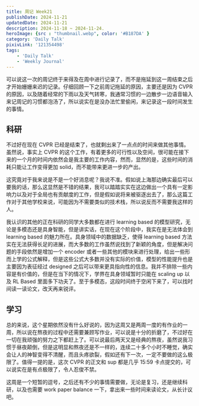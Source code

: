 ```yaml
---
title: 周记 Week21
publishDate: 2024-11-21
updatedDate: 2024-11-21
description: 2024-11-18 ~ 2024-11-24.
heroImage: {src : "thumbnail.webp", color: '#B187DA' }
category: 'Daily Talk'
pixivLink: '121354498'
tags:
    - 'Daily Talk'
    - 'Weekly Journal'
---
```


可以说这一次的周记终于来得及在周中进行记录了，而不是拖延到这一周结束之后才开始姗姗来迟的记录。仔细回顾一下之前周记拖延的原因，主要还是因为 CVPR 的原因，以及随着经常的下雨以及天气转寒，我通常习惯的一边散步一边语音输入来记周记的习惯都泡汤了，所以说实在是没办法忙里偷闲，来记录这一段时间发生的事情。

## 科研

不过好在现在 CVPR 已经是结束了，也就剩出来了一点点的时间来做其他事情。虽然说，事实上 CVPR 的这个工作，有着更多的可行性以及空间，很可能在接下来的一个月的时间内依然会是我主要的工作内容，然而，显然的是，这些时间的消耗只能让工作变得更加 solid，而不能带来更进一步的产出。

这究竟对于我来说是不是一个好消息呢？我说不准。假如说上海那边确实最后可以要我的话，那么这显然是不错的结果，我可以踏踏实实在这边做出一个具有一定影响力以及对于全局也有贡献度的工作，但是假如说将来被驱逐出去了，那么这篇工作对于其他学校来说，可能因为不需要类似的技术栈，所以说反而不需要我这样的人。

我认识的其他的正在科研的同学大多数都在进行 learning based 的模型研究，无论是多模态还是具身智能，但是讲实话，在现在这个阶段中，我实在是无法体会到 learning based 的魅力所在。具身领域中的数据缺乏，使得 learning based 方法实在无法获得长足的进展，而大多数的工作虽然说找到了新颖的角度，但是解决问题的手段依然是增加一个 encoder 或者一些其他的模块来进行处理，给出一些形而上学的公式解释，但是这些公式大多数并没有实际的价值，模型的性能提升也是主要因为表征经过 designed 之后可以带来更具指向性的信息。我并不排除一些内容是有价值的，但是在当下的情况下，学界在具身领域暂时只能在 scaling up 以及 RL Based 里面多下功夫了。至于多模态，这段时间终于空闲下来了，可以找时间读一读论文，改天再来锐评。

## 学习

总的来说，这个星期依然没有什么好说的，因为这周又是两周一度的有作业的一周，所以说在熬夜的过程中还需要兼顾写作业，可以说是十分的折磨了，不过好在一切在我顽强的努力之下都赶上了。可以说最后两天又是经典的熬夜，虽然说我习惯于昼夜颠倒，但是这明显和熬夜还是不一样的，连续二十多个小时不睡觉，确实会让人的神智变得不清醒，而且头疼欲裂，假如还有下一次，一定不要做的这么极限了。值得一提的是，这次 CVPR 的正文和 sup 都是几乎 15:59 卡点提交的，可以说实在是有点极限了，令人忍俊不禁。

这周是一个短暂的逗号，之后还有不少的事情需要做，无论是复习，还是继续科研，以及也需要 work paper balance 一下，拿出来一些时间来读论文，从长计议吧。